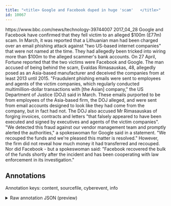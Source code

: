 ```yaml
---
title: "<title> Google and Facebook duped in huge 'scam'   </title>"
id: 10067
---
```


<title> Google and Facebook duped in huge 'scam'   </title>
<source> https://www.bbc.com/news/technology-39744007 </source>
<date> 2017_04_28 </date>
<text>
Google and Facebook have confirmed that they fell victim to an alleged $100m (£77m) scam.
In March, it was reported that a Lithuanian man had been charged over an email phishing attack against "two US-based internet companies" that were not named at the time.
They had allegedly been tricked into wiring more than $100m to the alleged scammer's bank accounts.
On 27 April, Fortune reported that the two victims were Facebook and Google.
The man accused of being behind the scam, Evaldas Rimasauskas, 48, allegedly posed as an Asia-based manufacturer and deceived the companies from at least 2013 until 2015.
"Fraudulent phishing emails were sent to employees and agents of the victim companies, which regularly conducted multimillion-dollar transactions with [the Asian] company," the US Department of Justice (DOJ) said in March.
These emails purported to be from employees of the Asia-based firm, the DOJ alleged, and were sent from email accounts designed to look like they had come from the company, but in fact had not.
The DOJ also accused Mr Rimasauskas of forging invoices, contracts and letters "that falsely appeared to have been executed and signed by executives and agents of the victim companies".
"We detected this fraud against our vendor management team and promptly alerted the authorities," a spokeswoman for Google said in a statement.
"We recouped the funds and we're pleased this matter is resolved."
However, the firm did not reveal how much money it had transferred and recouped.
Nor did Facebook - but a spokeswoman said: "Facebook recovered the bulk of the funds shortly after the incident and has been cooperating with law enforcement in its investigation." 
</text>



## Annotations

Annotation keys: content, sourcefile, cyberevent, info

<details>
<summary>Raw annotation JSON (preview)</summary>

```json
{
  "content": "Google and Facebook have confirmed that they fell victim to an alleged $100m (\u00a377m) scam. In March, it was reported that a Lithuanian man had been charged over an email phishing attack against \"two US-based internet companies\" that were not named at the time. They had allegedly been tricked into wiring more than $100m to the alleged scammer's bank accounts. On 27 April, Fortune reported that the two victims were Facebook and Google. The man accused of being behind the scam, Evaldas Rimasauskas, 48, allegedly posed as an Asia-based manufacturer and deceived the companies from at least 2013 until 2015. \"Fraudulent phishing emails were sent to employees and agents of the victim companies, which regularly conducted multimillion-dollar transactions with [the Asian] company,\" the US Department of Justice (DOJ) said in March. These emails purported to be from employees of the Asia-based firm, the DOJ alleged, and were sent from email accounts designed to look like they had come from the company, but in fact had not. The DOJ also accused Mr Rimasauskas of forging invoices, contracts and letters \"that falsely appeared to have been executed and signed by executives and agents of the victim companies\". \"We detected this fraud against our vendor management team and promptly alerted the authorities,\" a spokeswoman for Google said in a statement. \"We recouped the funds and we're pleased this matter is resolved.\" However, the firm did not reveal how much money it had transferred and recouped. Nor did Facebook - but a spokeswoman said: \"Facebook recovered the bulk of the funds shortly after the incident and has been cooperating with law enforcement in its investigation.\" ",
  "sourcefile": "10067.txt",
  "cyberevent": {
    "hopper": [
      {
        "index": 0,
        "relation": "Same",
        "events": [
          {
            "index": "E1",
            "type": "Attack",
            "realis": "Actual",
            "nugget": {
              "startOffset": 160,
              "index": "T3",
              "endOffset": 184,
              "text": "an email phishing attack"
            },
            "argument": [
              {
                "index": "T4",
                "text": "two US-based internet companies",
                "endOffset": 225,
                "role": {
                  "type": "Victim"
                },
                "startOffset": 194,
                "type": "Organization"
              },
              {
                "index": "T2",
                "text": "a Lithuanian man",
                "endOffset": 137,
                "role": {
                  "type": "Attacker"
                },
                "startOffset": 121,
                "type": "Person"
              },
              {
                "index": "T1",
                "text": "March",
                "endOffset": 98,
                "role": {
                  "type": "Time"
                },
                "startOffset": 93,
                "type": "Time"
              }
            ],
            "subtype": "Phishing"
          },
          {
            "index": "E2",
            "type": "Attack",
            "realis": "Actual",
            "nugget": {
              "startOffset": 279,
              "index": "T6",
              "endOffset": 291,
              "text": "been tricked"
            },
            "argument": [
              {
                "index": "T5",
                "text": "They",
                "endOffset": 264,
                "role": {
                  "type": "Victim"
                },
                "startOffset": 260,
                "type": "Organization"
              },
              {
                "index": "T7",
                "text": "wiring",
                "endOffset": 303,
                "role": {
                  "type": "Purpose",
                  "subtype": "Monetary",
                  "confidence": 0.776437371969223
                },
                "sta
```
</details>
